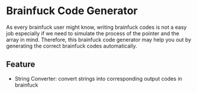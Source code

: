 # Brainfuck Code Generator
As every brainfuck user might know, writing brainfuck codes is not a easy job especially if we need to simulate the process of the pointer and the array in mind. Therefore, this brainfuck code generator may help you out by generating the correct brainfuck codes automatically.   

## Feature
- String Converter: convert strings into corresponding output codes in brainfuck  
